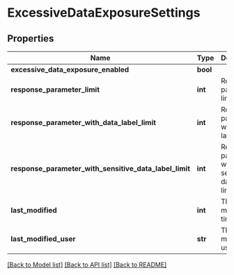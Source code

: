 # ExcessiveDataExposureSettings

## Properties
Name | Type | Description | Notes
------------ | ------------- | ------------- | -------------
**excessive_data_exposure_enabled** | **bool** |  | [optional] 
**response_parameter_limit** | **int** | Response parameters limit | [optional] 
**response_parameter_with_data_label_limit** | **int** | Response parameters with data label limit | [optional] 
**response_parameter_with_sensitive_data_label_limit** | **int** | Response parameters with sensitive data label limit | [optional] 
**last_modified** | **int** | The last modified timestamp | [optional] 
**last_modified_user** | **str** | The last modified user | [optional] 

[[Back to Model list]](../README.md#documentation-for-models) [[Back to API list]](../README.md#documentation-for-api-endpoints) [[Back to README]](../README.md)

